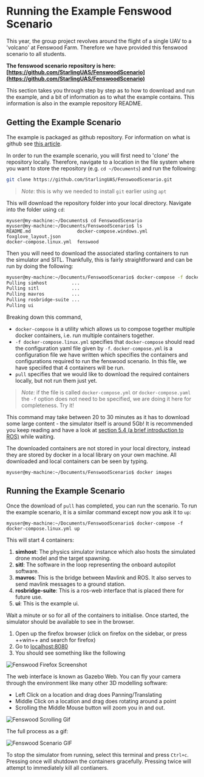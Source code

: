 
# Running the Example Fenswood Scenario

This year, the group project revolves around the flight of a single UAV to a 'volcano' at Fenswood Farm. Therefore we have provided this fenswood scenario to all students.

**The fenswood scenario repository is here: [https://github.com/StarlingUAS/FenswoodScenario](https://github.com/StarlingUAS/FenswoodScenario)**

This section takes you through step by step as to how to download and run the example, and a bit of information as to what the example contains. This information is also in the example repository README.

## Getting the Example Scenario

The example is packaged as github repository. For information on what is github see [this article](https://www.howtogeek.com/180167/htg-explains-what-is-github-and-what-do-geeks-use-it-for/).

In order to run the example scenario, you will first need to 'clone' the repository locally. Therefore, navigate to a location in the file system where you want to store the repository (e.g. `cd ~/Documents`) and run the following:
```bash
git clone https://github.com/StarlingUAS/FenswoodScenario.git
```
> *Note*: this is why we needed to install `git` earlier using `apt`

This will download the repository folder into your local directory. Navigate into the folder using `cd`:
```console
myuser@my-machine:~/Documents$ cd FenswoodScenario
myuser@my-machine:~/Documents/FenswoodScenario$ ls
README.md                 docker-compose.windows.yml  foxglove_layout.json
docker-compose.linux.yml  fenswood
```

Then you will need to download the associated starling containers to run the simulator and SITL. Thankfully, this is fairly straightforward and can be run by doing the following:
```bash
myuser@my-machine:~/Documents/FenswoodScenario$ docker-compose -f docker-compose.yml pull
Pulling simhost         ...
Pulling sitl            ...
Pulling mavros          ...
Pulling rosbridge-suite ...
Pulling ui
```

Breaking down this command,

- `docker-compose` is a utility which allows us to compose together multiple docker containers, i.e. run multiple containers together.
- `-f docker-compose.linux.yml` specifies that `docker-compose` should read the configuration yaml file given by `-f`. `docker-compose.yml` is a configuration file we have written which specifies the containers and configurations required to run the fenswood scenario. In this file, we have speciifed that 4 containers will be run.
- `pull` specifies that we would like to download the required containers locally, but not run them just yet.

> *Note:* if the file is called `docker-compose.yml` or `docker-compose.yaml` the `-f` option does not need to be specified, we are doing it here for completeness. Try it! 

This command may take between 20 to 30 minutes as it has to download some large content - the simulator itself is around 5Gb! It is recommended you keep reading and have a look at [section 5.4 (a brief introduction to ROS)](#a-brief-introduction-to-ros) while waiting.

The downloaded containers are not stored in your local directory, instead they are stored by docker in a local library on your own machine. All downloaded and local containers can be seen by typing.
```console
myuser@my-machine:~/Documents/FenswoodScenario$ docker images
```

## Running the Example Scenario

Once the download of `pull` has completed, you can run the scenario. To run the example scenario, it is a similar command except now you ask it to `up`:
```console
myuser@my-machine:~/Documents/FenswoodScenario$ docker-compose -f docker-compose.linux.yml up
```

This will start 4 containers:

1. **simhost**: The physics simulator instance which also hosts the simulated drone model and the target spawning.
2. **sitl**: The software in the loop representing the onboard autopilot software.
3. **mavros**: This is the bridge between Mavlink and ROS. It also serves to send mavlink messages to a ground station.
4. **rosbridge-suite**: This is a ros-web interface that is placed there for future use.
4. **ui**: This is the example ui.


Wait a minute or so for all of the containers to initialise. Once started, the simulator should be available to see in the browser.

1. Open up the firefox browser (click on firefox on the sidebar, or press ++win++ and search for firefox)
2. Go to [localhost:8080](http://localhost:8080)
3. You should see something like the following

![Fenswood Firefox Screenshot](imgs/fenswoodscreenshot1.png)

The web interface is known as Gazebo Web. You can fly your camera through the environment like many other 3D modelling software:

- Left Click on a location and drag does Panning/Translating
- Middle Click on a location and drag does rotating around a point
- Scrolling the Middle Mouse button will zoom you in and out.

![Fenswood Scrolling Gif](imgs/fenswoodgif.gif)

The full process as a gif:

![Fenswood Scenario GIF](imgs/starling-fenswood-demo-1.gif)

To stop the simulator from running, select this terminal and press `Ctrl+c`. Pressing once will shutdown the containers gracefully. Pressing twice will attempt to immediately kill all contianers. 
